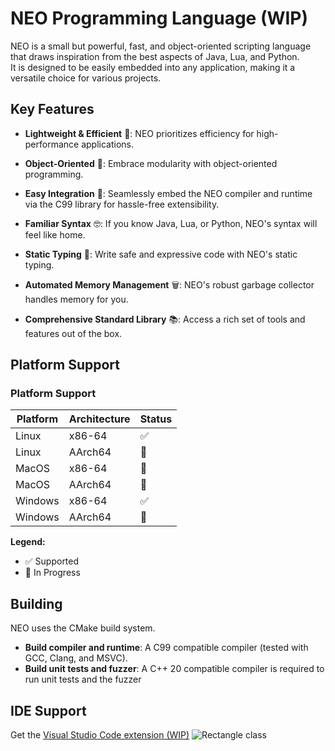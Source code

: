 # NEO Programming Language (WIP)

NEO is a small but powerful, fast, and object-oriented scripting language that draws inspiration from the best aspects of Java, Lua, and Python.<br>
It is designed to be easily embedded into any application, making it a versatile choice for various projects.

## Key Features

- **Lightweight & Efficient** 🚀: NEO prioritizes efficiency for high-performance applications.

- **Object-Oriented** 🧩: Embrace modularity with object-oriented programming.

- **Easy Integration** 🧬: Seamlessly embed the NEO compiler and runtime via the C99 library for hassle-free extensibility.

- **Familiar Syntax** 🤓: If you know Java, Lua, or Python, NEO's syntax will feel like home.

- **Static Typing** 📝: Write safe and expressive code with NEO's static typing.

- **Automated Memory Management** 🗑️: NEO's robust garbage collector handles memory for you.

- **Comprehensive Standard Library** 📚: Access a rich set of tools and features out of the box.

## Platform Support

### Platform Support

| Platform       | Architecture | Status  |
|----------------|--------------|---------|
| Linux          | x86-64       | ✅     |
| Linux          | AArch64      | 🚧     |
| MacOS          | x86-64       | 🚧     |
| MacOS          | AArch64      | 🚧     |
| Windows        | x86-64       | ✅     |
| Windows        | AArch64      | 🚧     |

**Legend:**
- ✅ Supported
- 🚧 In Progress

## Building

NEO uses the CMake build system.<br>
- <b>Build compiler and runtime</b>: A C99 compatible compiler (tested with GCC, Clang, and MSVC).<br>
- <b>Build unit tests and fuzzer</b>: A C++ 20 compatible compiler is required to run unit tests and the fuzzer

## IDE Support
Get the [Visual Studio Code extension (WIP)](https://github.com/MarioSieg/neo_vscode_extensions)
![Rectangle class](https://i.imgur.com/xTPbuT3.png)
